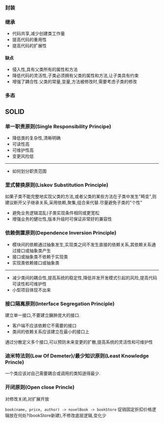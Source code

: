 ### 封装

### 继承
- 代码共享,减少创建类工作量
- 提高代码的重用性
- 提高代码的扩展性

#### 缺点
- 侵入性,具有父类所有的属性和方法
- 降低代码的灵活性,子类必须拥有父类的属性和方法,让子类具有约束
- 增强了耦合性.父类的常量,变量,方法被修改时,需要考虑子类的修改

### 多态

## SOLID

### 单一职责原则(Single Responsibility Principe)
- 降低类的复杂性,清晰明确
- 可读性高
- 可维护性高
- 变更风险低
- ---
- 如何划分职责范围

### 里式替换原则(Liskov Substitution Principle)
如果子类不能完整地实现父类的方法,或者父类的某些方法在子类中发生"畸变",则建议断开父子继承关系,采用依赖,聚集,组合来代替.尽量避免子类的"个性"

- 避免业务逻辑混乱(子类实现条件相同或更宽松
- 增强业务的健壮性,版本升级时可保证非常好的兼容性


### 依赖倒置原则(Dependence Inversion Principle)
- 模块间的依赖通过抽象发生,实现类之间不发生直接的依赖关系,其依赖关系通过接口或抽象类产生
- 接口或抽象类不依赖于实现类
- 实现类依赖接口或抽象类
- ---
- 减少类间的耦合性,提高系统的稳定性,降低并发开发模式引起的风险,提高代码可读性和可维护性
- 小型项目体现不出来

### 接口隔离原则(Interface Segregation Principle)
建立单一接口,不要建立臃肿庞大的接口.

- 客户端不应该依赖它不需要的接口
- 类间的依赖关系应该建立在最小的接口上

通过分散定义多个接口,可以预防未来变更的扩散,提高系统的灵活性和可维护性

### 迪米特法则(Low Of Demeter)/最少知识原则(Least Knowledge Princle)
一个类应该对自己需要耦合或调用的类知道得最少.

### 开闭原则(Open close Princle)
对修改关闭,对扩展开放

`book(name, price, author) -> novelBook -> bookStore` 促销固定折扣价格逻辑放在何处?(bookStore新建),不修改底层逻辑,变化少





